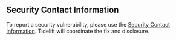 ## Security Contact Information

To report a security vulnerability, please use the
[Security Contact Information](https://tidelift.com/security).
Tidelift will coordinate the fix and disclosure.
